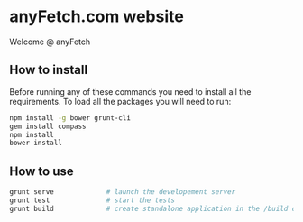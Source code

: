 anyFetch.com website
==============

Welcome @ anyFetch

## How to install
Before running any of these commands you need to install all the requirements. To load all the packages you will need to run:

```sh
npm install -g bower grunt-cli
gem install compass
npm install
bower install
```

## How to use
```sh
grunt serve				# launch the developement server
grunt test				# start the tests
grunt build				# create standalone application in the /build directory
```
